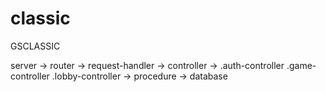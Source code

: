 classic
=======

GSCLASSIC

server ->
        router ->
                request-handler ->
                                 controller ->
                                             .auth-controller
                                             .game-controller
                                             .lobby-controller
                                                             ->
                                                              procedure ->
                                                                         database
